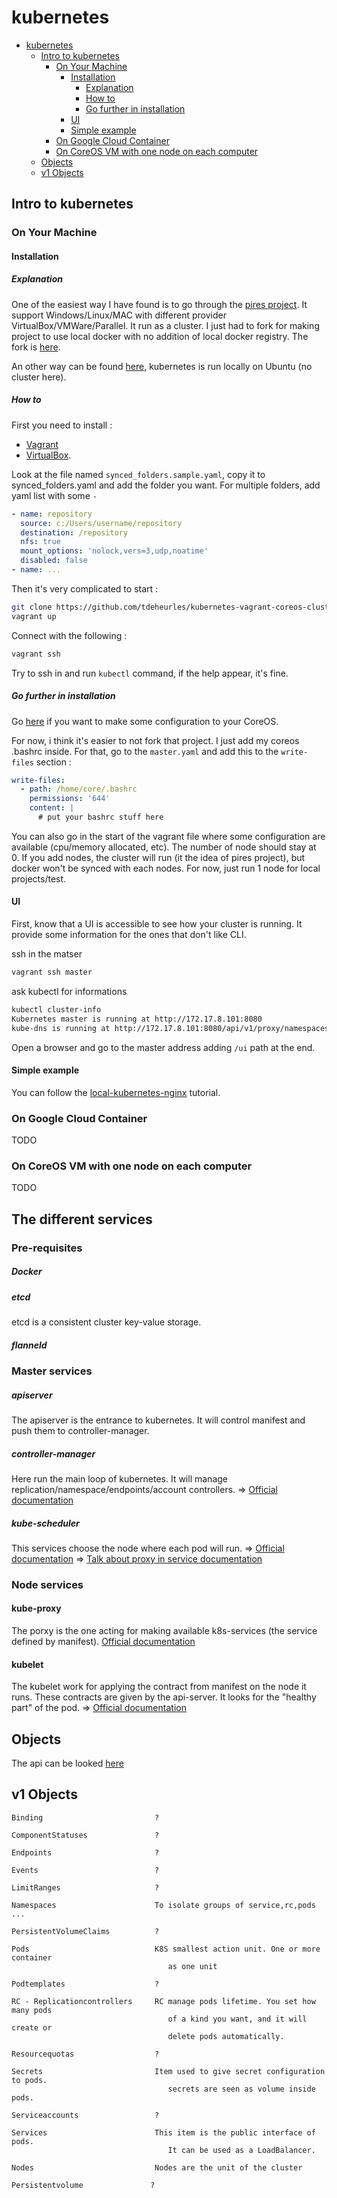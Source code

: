 # kubernetes
- [kubernetes](#kubernetes)
	- [Intro to kubernetes](#intro-to-kubernetes)
		- [On Your Machine](#on-your-machine)
			- [Installation](#installation)
				- [Explanation](#explanation)
				- [How to](#how-to)
				- [Go further in installation](#go-further-in-installation)
			- [UI](#ui)
			- [Simple example](#simple-example)
		- [On Google Cloud Container](#on-google-cloud-container)
		- [On CoreOS VM with one node on each computer](#on-coreos-vm-with-one-node-on-each-computer)
	- [Objects](#objects)
	- [v1 Objects](#v1-objects)

## Intro to kubernetes
### On Your Machine
#### Installation
##### Explanation
One of the easiest way I have found is to go through the
[pires project](https://github.com/pires/kubernetes-vagrant-coreos-cluster). It support Windows/Linux/MAC with different provider VirtualBox/VMWare/Parallel. It run as a cluster. I just had to fork for making project to use local docker with no addition of local docker registry. The fork is [here](https://github.com/tdeheurles/kubernetes-vagrant-coreos-cluster).

An other way can be found [here](https://github.com/meteorhacks/kube-init), kubernetes is run locally on Ubuntu (no cluster here).

##### How to
First you need to install :
- [Vagrant](https://www.vagrantup.com/downloads.html)
- [VirtualBox](https://www.virtualbox.org/wiki/Downloads).

Look at the file named `synced_folders.sample.yaml`, copy it to synced_folders.yaml and add the folder you want. For multiple folders, add yaml list with some `-`
```yaml
- name: repository
  source: c:/Users/username/repository
  destination: /repository
  nfs: true
  mount_options: 'nolock,vers=3,udp,noatime'
  disabled: false
- name: ...
```

Then it's very complicated to start :
```bash
git clone https://github.com/tdeheurles/kubernetes-vagrant-coreos-cluster
vagrant up
```
Connect with the following :
```bash
vagrant ssh
```

Try to ssh in and run `kubectl` command, if the help appear, it's fine.

##### Go further in installation
Go [here](https://coreos.com/docs/cluster-management/setup/cloudinit-cloud-config/) if you want to make some configuration to your CoreOS.

For now, i think it's easier to not fork that project. I just add my coreos .bashrc inside. For that, go to the `master.yaml` and add this to the `write-files` section :
```yaml
write-files:
  - path: /home/core/.bashrc
    permissions: '644'
    content: |
      # put your bashrc stuff here
```

You can also go in the start of the vagrant file where some configuration are available (cpu/memory allocated, etc). The number of node should stay at 0. If you add nodes, the cluster will run (it the idea of pires project), but docker won't be synced with each nodes. For now, just run 1 node for local projects/test.

#### UI
First, know that a UI is accessible to see how your cluster is running. It provide some information for the ones that don't like CLI.

ssh in the matser
```bash
vagrant ssh master
```

ask kubectl for informations
```bash
kubectl cluster-info
Kubernetes master is running at http://172.17.8.101:8080
kube-dns is running at http://172.17.8.101:8080/api/v1/proxy/namespaces/default/services/kube-dns
```

Open a browser and go to the master address adding `/ui` path at the end.

#### Simple example
You can follow the [local-kubernetes-nginx](https://github.com/tdeheurles/docs/tree/master/nginx#local-kubernetes-nginx-ws) tutorial.

### On Google Cloud Container
TODO

### On CoreOS VM with one node on each computer
TODO

## The different services
### Pre-requisites
##### Docker
##### etcd
etcd is a consistent cluster key-value storage.
##### flanneld
### Master services
##### apiserver
The apiserver is the entrance to kubernetes. It will control manifest and push them to controller-manager.
##### controller-manager
Here run the main loop of kubernetes. It will manage replication/namespace/endpoints/account controllers.
=> [Official documentation](https://github.com/GoogleCloudPlatform/kubernetes/blob/master/docs/kube-controller-manager.md)
##### kube-scheduler
This services choose the node where each pod will run.
=> [Official documentation](https://github.com/GoogleCloudPlatform/kubernetes/blob/master/docs/kube-scheduler.md)
=> [Talk about proxy in service documentation](https://github.com/GoogleCloudPlatform/kubernetes/blob/master/docs/services.md#virtual-ips-and-service-proxies)
### Node services
#### kube-proxy
The porxy is the one acting for making available k8s-services (the service defined by manifest).
[Official documentation](https://github.com/GoogleCloudPlatform/kubernetes/blob/master/docs/kube-proxy.md)
#### kubelet
The kubelet work for applying the contract from manifest on the node it runs. These contracts are given by the api-server. It looks for the "healthy part" of the pod.
=> [Official documentation](https://github.com/GoogleCloudPlatform/kubernetes/blob/master/docs/kubelet.md)

## Objects
The api can be looked [here](http://kubernetes.io/third_party/swagger-ui/)

## v1 Objects
```
Binding                         ?

ComponentStatuses               ?

Endpoints                       ?

Events                          ?

LimitRanges                     ?

Namespaces                      To isolate groups of service,rc,pods ...

PersistentVolumeClaims          ?

Pods                            K8S smallest action unit. One or more container
                                   as one unit

Podtemplates                    ?

RC - Replicationcontrollers     RC manage pods lifetime. You set how many pods
                                   of a kind you want, and it will create or
                                   delete pods automatically.

Resourcequotas                  ?

Secrets                         Item used to give secret configuration to pods.
                                   secrets are seen as volume inside pods.

Serviceaccounts                 ?

Services                        This item is the public interface of pods.
                                   It can be used as a LoadBalancer.

Nodes                           Nodes are the unit of the cluster

Persistentvolume               ?

```
